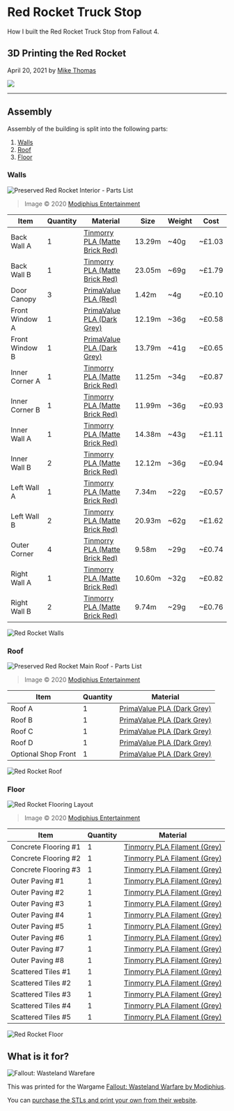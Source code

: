 # Red Rocket Truck Stop

How I built the Red Rocket Truck Stop from Fallout 4.

## 3D Printing the Red Rocket

April 20, 2021 by [Mike Thomas](https://github.com/mikepthomas)

![](https://github.com/mikepthomas/mikepthomas.github.io/raw/develop/src/img/red-rocket/red-rocket-hero.jpg)

---

## Assembly

Assembly of the building is split into the following parts:

1. [Walls](#walls)
2. [Roof](#roof)
3. [Floor](#floor)

### Walls

![Preserved Red Rocket Interior - Parts List](https://cdn.shopify.com/s/files/1/0225/4035/products/FO_PreservedRedRocket_01InteriorPartsList_700x.jpg)

> Image &copy; 2020 [Modiphius Entertainment](https://www.modiphius.net/)

| Item           | Quantity | Material                                                                           | Size   | Weight | Cost   |
| -------------- | -------- | ---------------------------------------------------------------------------------- | ------ | ------ | ------ |
| Back Wall A    | 1        | [Tinmorry PLA (Matte Brick Red)](printer-filament.md#tinmorry-pla-matte-brick-red) | 13.29m | ~40g   | ~£1.03 |
| Back Wall B    | 1        | [Tinmorry PLA (Matte Brick Red)](printer-filament.md#tinmorry-pla-matte-brick-red) | 23.05m | ~69g   | ~£1.79 |
| Door Canopy    | 3        | [PrimaValue PLA (Red)](printer-filament.md#primavalue-pla-red)                     | 1.42m  | ~4g    | ~£0.10 |
| Front Window A | 1        | [PrimaValue PLA (Dark Grey)](printer-filament.md#primavalue-pla-dark-grey)         | 12.19m | ~36g   | ~£0.58 |
| Front Window B | 1        | [PrimaValue PLA (Dark Grey)](printer-filament.md#primavalue-pla-dark-grey)         | 13.79m | ~41g   | ~£0.65 |
| Inner Corner A | 1        | [Tinmorry PLA (Matte Brick Red)](printer-filament.md#tinmorry-pla-matte-brick-red) | 11.25m | ~34g   | ~£0.87 |
| Inner Corner B | 1        | [Tinmorry PLA (Matte Brick Red)](printer-filament.md#tinmorry-pla-matte-brick-red) | 11.99m | ~36g   | ~£0.93 |
| Inner Wall A   | 1        | [Tinmorry PLA (Matte Brick Red)](printer-filament.md#tinmorry-pla-matte-brick-red) | 14.38m | ~43g   | ~£1.11 |
| Inner Wall B   | 2        | [Tinmorry PLA (Matte Brick Red)](printer-filament.md#tinmorry-pla-matte-brick-red) | 12.12m | ~36g   | ~£0.94 |
| Left Wall A    | 1        | [Tinmorry PLA (Matte Brick Red)](printer-filament.md#tinmorry-pla-matte-brick-red) | 7.34m  | ~22g   | ~£0.57 |
| Left Wall B    | 2        | [Tinmorry PLA (Matte Brick Red)](printer-filament.md#tinmorry-pla-matte-brick-red) | 20.93m | ~62g   | ~£1.62 |
| Outer Corner   | 4        | [Tinmorry PLA (Matte Brick Red)](printer-filament.md#tinmorry-pla-matte-brick-red) | 9.58m  | ~29g   | ~£0.74 |
| Right Wall A   | 1        | [Tinmorry PLA (Matte Brick Red)](printer-filament.md#tinmorry-pla-matte-brick-red) | 10.60m | ~32g   | ~£0.82 |
| Right Wall B   | 2        | [Tinmorry PLA (Matte Brick Red)](printer-filament.md#tinmorry-pla-matte-brick-red) | 9.74m  | ~29g   | ~£0.76 |

![Red Rocket Walls](https://github.com/mikepthomas/mikepthomas.github.io/raw/develop/src/img/red-rocket/walls.jpg)

### Roof

![Preserved Red Rocket Main Roof - Parts List](https://cdn.shopify.com/s/files/1/0225/4035/products/FO_PreservedRedRocket_02RoofPartsList_700x.jpg)

> Image &copy; 2020 [Modiphius Entertainment](https://www.modiphius.net/)

| Item                | Quantity | Material                                                                   |
| ------------------- | -------- | -------------------------------------------------------------------------- |
| Roof A              | 1        | [PrimaValue PLA (Dark Grey)](printer-filament.md#primavalue-pla-dark-grey) |
| Roof B              | 1        | [PrimaValue PLA (Dark Grey)](printer-filament.md#primavalue-pla-dark-grey) |
| Roof C              | 1        | [PrimaValue PLA (Dark Grey)](printer-filament.md#primavalue-pla-dark-grey) |
| Roof D              | 1        | [PrimaValue PLA (Dark Grey)](printer-filament.md#primavalue-pla-dark-grey) |
| Optional Shop Front | 1        | [PrimaValue PLA (Dark Grey)](printer-filament.md#primavalue-pla-dark-grey) |

![Red Rocket Roof](https://github.com/mikepthomas/mikepthomas.github.io/raw/develop/src/img/red-rocket/roof.jpg)

### Floor

![Red Rocket Flooring Layout](https://cdn.shopify.com/s/files/1/0225/4035/products/FO_PAH_RedRocketFLOORING_Assembly1_700x.jpg)

> Image &copy; 2020 [Modiphius Entertainment](https://www.modiphius.net/)

| Item                 | Quantity | Material                                                              |
| -------------------- | -------- | --------------------------------------------------------------------- |
| Concrete Flooring #1 | 1        | [Tinmorry PLA Filament (Grey)](printer-filament.md#tinmorry-pla-grey) |
| Concrete Flooring #2 | 1        | [Tinmorry PLA Filament (Grey)](printer-filament.md#tinmorry-pla-grey) |
| Concrete Flooring #3 | 1        | [Tinmorry PLA Filament (Grey)](printer-filament.md#tinmorry-pla-grey) |
| Outer Paving #1      | 1        | [Tinmorry PLA Filament (Grey)](printer-filament.md#tinmorry-pla-grey) |
| Outer Paving #2      | 1        | [Tinmorry PLA Filament (Grey)](printer-filament.md#tinmorry-pla-grey) |
| Outer Paving #3      | 1        | [Tinmorry PLA Filament (Grey)](printer-filament.md#tinmorry-pla-grey) |
| Outer Paving #4      | 1        | [Tinmorry PLA Filament (Grey)](printer-filament.md#tinmorry-pla-grey) |
| Outer Paving #5      | 1        | [Tinmorry PLA Filament (Grey)](printer-filament.md#tinmorry-pla-grey) |
| Outer Paving #6      | 1        | [Tinmorry PLA Filament (Grey)](printer-filament.md#tinmorry-pla-grey) |
| Outer Paving #7      | 1        | [Tinmorry PLA Filament (Grey)](printer-filament.md#tinmorry-pla-grey) |
| Outer Paving #8      | 1        | [Tinmorry PLA Filament (Grey)](printer-filament.md#tinmorry-pla-grey) |
| Scattered Tiles #1   | 1        | [Tinmorry PLA Filament (Grey)](printer-filament.md#tinmorry-pla-grey) |
| Scattered Tiles #2   | 1        | [Tinmorry PLA Filament (Grey)](printer-filament.md#tinmorry-pla-grey) |
| Scattered Tiles #3   | 1        | [Tinmorry PLA Filament (Grey)](printer-filament.md#tinmorry-pla-grey) |
| Scattered Tiles #4   | 1        | [Tinmorry PLA Filament (Grey)](printer-filament.md#tinmorry-pla-grey) |
| Scattered Tiles #5   | 1        | [Tinmorry PLA Filament (Grey)](printer-filament.md#tinmorry-pla-grey) |

![Red Rocket Floor](https://github.com/mikepthomas/mikepthomas.github.io/raw/develop/src/img/red-rocket/floor.jpg)

## What is it for?

![Fallout: Wasteland Warefare](https://github.com/mikepthomas/mikepthomas.github.io/raw/develop/src/img/red-rocket/fallout-wasteland-warefare.jpg)

This was printed for the Wargame [Fallout: Wasteland Warfare by Modiphius](https://www.modiphius.net/pages/fallout-wasteland-warfare).

You can [purchase the STLs and print your own from their website](https://www.modiphius.net/products/fallout-wasteland-warfare-terrain-expansion-preserved-red-rocket-stl).
